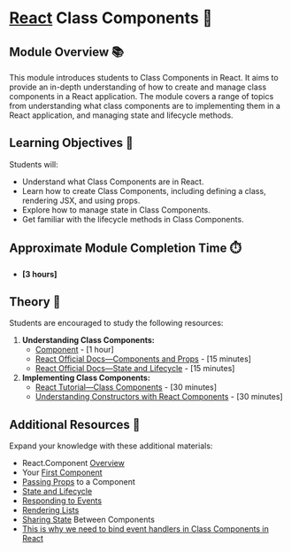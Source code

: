 # [React](https://github.com/rolling-scopes-school/tasks/tree/master/react) Class Components 🌟

## Module Overview 📚

This module introduces students to Class Components in React. It aims to provide an in-depth understanding of how to
create and manage class components in a React application. The module covers a range of topics from understanding what
class components are to implementing them in a React application, and managing state and lifecycle methods.

## Learning Objectives 🎯

Students will:

- Understand what Class Components are in React.
- Learn how to create Class Components, including defining a class, rendering JSX, and using props.
- Explore how to manage state in Class Components.
- Get familiar with the lifecycle methods in Class Components.

## Approximate Module Completion Time ⏱️

- **[3 hours]**

## Theory 📖

Students are encouraged to study the following resources:

1. **Understanding Class Components:**
   - [Component](https://react.dev/reference/react/Component) - [1 hour]
   - [React Official Docs—Components and Props](https://legacy.reactjs.org/docs/components-and-props.html) - [15 minutes]
   - [React Official Docs—State and Lifecycle](https://legacy.reactjs.org/docs/state-and-lifecycle.html) - [15 minutes]
2. **Implementing Class Components:**
   - [React Tutorial—Class Components](https://www.tutorialspoint.com/reactjs/reactjs_components.htm) - [30 minutes]
   - [Understanding Constructors with React Components](https://www.digitalocean.com/community/tutorials/react-constructors-with-react-components) - [30 minutes]

## Additional Resources 📘

Expand your knowledge with these additional materials:

- React.Component [Overview](https://legacy.reactjs.org/docs/react-component.html)
- Your [First Component](https://react.dev/learn/your-first-component)
- [Passing Props](https://react.dev/learn/passing-props-to-a-component) to a Component
- [State and Lifecycle](https://legacy.reactjs.org/docs/state-and-lifecycle.html)
- [Responding to Events](https://react.dev/learn/responding-to-events)
- [Rendering Lists](https://react.dev/learn/rendering-lists)
- [Sharing State](https://react.dev/learn/sharing-state-between-components) Between Components
- [This is why we need to bind event handlers in Class Components in React](https://www.freecodecamp.org/news/this-is-why-we-need-to-bind-event-handlers-in-class-components-in-react-f7ea1a6f93eb/)
